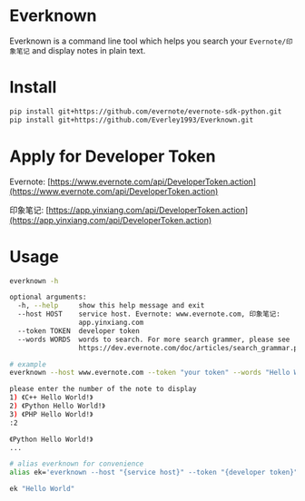 # Everknown

Everknown is a command line tool which helps you search your `Evernote/印象笔记` and display notes in plain text.

# Install

```bash
pip install git+https://github.com/evernote/evernote-sdk-python.git
pip install git+https://github.com/Everley1993/Everknown.git
```

# Apply for Developer Token

Evernote: [https://www.evernote.com/api/DeveloperToken.action](https://www.evernote.com/api/DeveloperToken.action)

印象笔记: [https://app.yinxiang.com/api/DeveloperToken.action](https://app.yinxiang.com/api/DeveloperToken.action)

# Usage

```bash
everknown -h

optional arguments:
  -h, --help     show this help message and exit
  --host HOST    service host. Evernote: www.evernote.com, 印象笔记:
                 app.yinxiang.com
  --token TOKEN  developer token
  --words WORDS  words to search. For more search grammer, please see
                 https://dev.evernote.com/doc/articles/search_grammar.php

# example
everknown --host www.evernote.com --token "your token" --words "Hello World"

please enter the number of the note to display
1) 《C++ Hello World!》
2) 《Python Hello World!》
3) 《PHP Hello World!》
:2

《Python Hello World!》
...

# alias everknown for convenience
alias ek='everknown --host "{service host}" --token "{developer token}" --words '

ek "Hello World"
```
